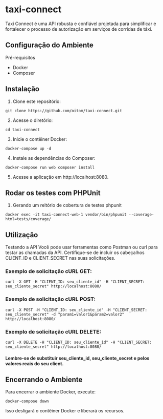 # taxi-connect
Taxi Connect é uma API robusta e confiável projetada para simplificar e fortalecer o processo de autorização em serviços de corridas de táxi.

## Configuração do Ambiente
Pré-requisitos

- Docker
- Composer

## Instalação
1. Clone este repositório:

```
git clone https://github.com/oitom/taxi-connect.git
```

2. Acesse o diretório:
```
cd taxi-connect
```

3. Inicie o contêiner Docker:
```
docker-compose up -d
```

4. Instale as dependências do Composer:
```
docker-compose run web composer install
```

5. Acesse a aplicação em http://localhost:8080.

## Rodar os testes com PHPUnit

1. Gerando um reltório de cobertura de testes phpunit
```
docker exec -it taxi-connect-web-1 vendor/bin/phpunit --coverage-html=tests/coverage/
```

## Utilização
Testando a API
Você pode usar ferramentas como Postman ou curl para testar as chamadas da API. Certifique-se de incluir os cabeçalhos CLIENT_ID e CLIENT_SECRET nas suas solicitações.

### Exemplo de solicitação cURL GET:

```
curl -X GET -H "CLIENT_ID: seu_cliente_id" -H "CLIENT_SECRET: seu_cliente_secret" http://localhost:8080/
```
### Exemplo de solicitação cURL POST:

```
curl -X POST -H "CLIENT_ID: seu_cliente_id" -H "CLIENT_SECRET: seu_cliente_secret" -d "param1=valor1&param2=valor2" http://localhost:8080/
```
### Exemplo de solicitação cURL DELETE:

```
curl -X DELETE -H "CLIENT_ID: seu_cliente_id" -H "CLIENT_SECRET: seu_cliente_secret" http://localhost:8080/
```

#### Lembre-se de substituir seu_cliente_id, seu_cliente_secret e pelos valores reais do seu client.

## Encerrando o Ambiente
Para encerrar o ambiente Docker, execute:

```
docker-compose down
```
Isso desligará o contêiner Docker e liberará os recursos.
